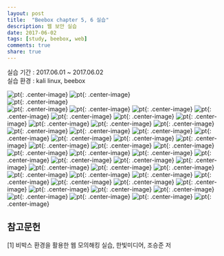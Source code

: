 ```yaml
---
layout: post
title:  "Beebox chapter 5, 6 실습"
description: 웹 보안 실습
date: 2017-06-02
tags: [study, beebox, web]
comments: true
share: true
---
```


  
실습 기간 : 2017.06.01 ~ 2017.06.02  
실습 환경 : kali linux, beebox



![pt]({{site.url}}/img/beebox/1.png){: .center-image}
![pt]({{site.url}}/img/beebox/2.PNG){: .center-image}   
![pt]({{site.url}}/img/beebox/3.PNG){: .center-image}  
![pt]({{site.url}}/img/beebox/4.PNG){: .center-image}
![pt]({{site.url}}/img/beebox/5.PNG){: .center-image}
![pt]({{site.url}}/img/beebox/6.PNG){: .center-image}
![pt]({{site.url}}/img/beebox/7.PNG){: .center-image}
![pt]({{site.url}}/img/beebox/8.PNG){: .center-image}
![pt]({{site.url}}/img/beebox/9.PNG){: .center-image}
![pt]({{site.url}}/img/beebox/10.PNG){: .center-image}
![pt]({{site.url}}/img/beebox/11.PNG){: .center-image}
![pt]({{site.url}}/img/beebox/12.PNG){: .center-image}
![pt]({{site.url}}/img/beebox/13.PNG){: .center-image}
![pt]({{site.url}}/img/beebox/14.PNG){: .center-image}
![pt]({{site.url}}/img/beebox/15.PNG){: .center-image}
![pt]({{site.url}}/img/beebox/16.PNG){: .center-image}
![pt]({{site.url}}/img/beebox/17.PNG){: .center-image}
![pt]({{site.url}}/img/beebox/18.PNG){: .center-image}
![pt]({{site.url}}/img/beebox/19.PNG){: .center-image}
![pt]({{site.url}}/img/beebox/20.PNG){: .center-image}
![pt]({{site.url}}/img/beebox/21.PNG){: .center-image}
![pt]({{site.url}}/img/beebox/22.PNG){: .center-image}
![pt]({{site.url}}/img/beebox/23.PNG){: .center-image}
![pt]({{site.url}}/img/beebox/24.PNG){: .center-image}
![pt]({{site.url}}/img/beebox/25.PNG){: .center-image}
![pt]({{site.url}}/img/beebox/26.PNG){: .center-image}
![pt]({{site.url}}/img/beebox/27.PNG){: .center-image}
![pt]({{site.url}}/img/beebox/28.PNG){: .center-image}
![pt]({{site.url}}/img/beebox/29.PNG){: .center-image}
![pt]({{site.url}}/img/beebox/30.PNG){: .center-image}
![pt]({{site.url}}/img/beebox/31.PNG){: .center-image}
![pt]({{site.url}}/img/beebox/32.PNG){: .center-image}
![pt]({{site.url}}/img/beebox/33.PNG){: .center-image}
![pt]({{site.url}}/img/beebox/34.PNG){: .center-image}
![pt]({{site.url}}/img/beebox/35.PNG){: .center-image}
![pt]({{site.url}}/img/beebox/36.PNG){: .center-image}
![pt]({{site.url}}/img/beebox/37.PNG){: .center-image}
![pt]({{site.url}}/img/beebox/38.PNG){: .center-image}
![pt]({{site.url}}/img/beebox/39.PNG){: .center-image}
![pt]({{site.url}}/img/beebox/40.PNG){: .center-image}
![pt]({{site.url}}/img/beebox/41.PNG){: .center-image}
![pt]({{site.url}}/img/beebox/42.PNG){: .center-image}
![pt]({{site.url}}/img/beebox/43.PNG){: .center-image}
![pt]({{site.url}}/img/beebox/44.PNG){: .center-image}
![pt]({{site.url}}/img/beebox/45.PNG){: .center-image}
![pt]({{site.url}}/img/beebox/46.PNG){: .center-image}
![pt]({{site.url}}/img/beebox/47.PNG){: .center-image}



참고문헌
---

[1] 비박스 환경을 활용한 웹 모의해킹 실습, 한빛미디어, 조승준 저
